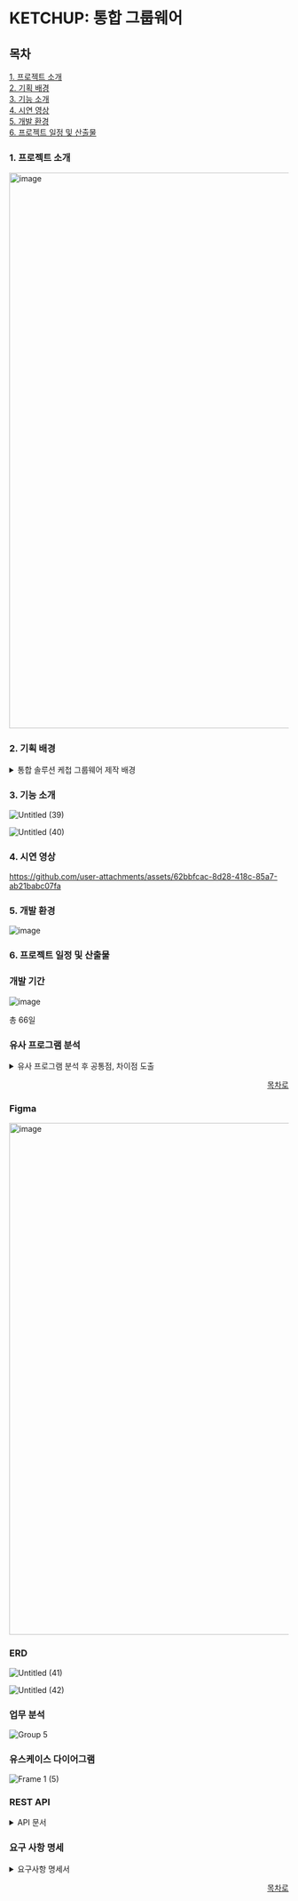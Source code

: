 # KETCHUP: 통합 그룹웨어


## 목차
[1. 프로젝트 소개](#1-프로젝트-소개)<br/>
[2. 기획 배경](#2-기획-배경)<br/>
[3. 기능 소개](#3-기능-소개)<br/>
[4. 시연 영상](#4-시연-영상)<br/>
[5. 개발 환경](#5-개발-환경)<br/>
[6. 프로젝트 일정 및 산출물](#6-프로젝트-일정-및-산출물)<br/>

### 1. 프로젝트 소개
<img width="1000" alt="image" src="https://github.com/user-attachments/assets/5cc4c436-6cae-4d7f-a55d-eb5b8230b426">

### 2. 기획 배경
<details>
  <summary>통합 솔루션 케첩 그룹웨어 제작 배경</summary>

![Group 4](https://github.com/user-attachments/assets/bdb1a858-c0a2-4382-9048-140e956036ac)

</details>

### 3. 기능 소개
![Untitled (39)](https://github.com/user-attachments/assets/e805e9bf-68f2-4839-a05c-11bcbe05ecb0)

![Untitled (40)](https://github.com/user-attachments/assets/184c526b-fdab-4fe6-a309-169b017f905d)

### 4. 시연 영상


https://github.com/user-attachments/assets/62bbfcac-8d28-418c-85a7-ab21babc07fa



### 5. 개발 환경

![image](https://github.com/user-attachments/assets/aaf07b84-ebb3-420a-8f4a-f09f77e0b1b3)


### 6. 프로젝트 일정 및 산출물

### 개발 기간
![image](https://github.com/user-attachments/assets/6607e2b0-2966-442e-ad1f-14b127daecde)

총 66일

### 유사 프로그램 분석
<details>
  <summary>유사 프로그램 분석 후 공통점, 차이점 도출</summary>

![image](https://github.com/user-attachments/assets/304d4311-882c-45a5-b0c2-cbc4d7e9767a)

![image](https://github.com/user-attachments/assets/0f1e9ded-e7de-41b4-bd9e-6ddb79ce1678)

![image](https://github.com/user-attachments/assets/146cbf5d-ddbc-435b-b0d6-21be528ecd69)

<img width="409" alt="image" src="https://github.com/user-attachments/assets/b01fbe60-61fd-4e00-9982-5a5b8c935ebe">

</details>

<div align="right">
  
[목차로](#목차)

</div>

### Figma
<img width="921" alt="image" src="https://github.com/user-attachments/assets/017e2fff-a50f-47a9-aeab-9716276666f6">


### ERD
![Untitled (41)](https://github.com/user-attachments/assets/51e4cbbe-912e-43ff-aa15-6f6ea5557f67)

![Untitled (42)](https://github.com/user-attachments/assets/c83ef134-02eb-45d6-ad21-0fcda9293d03)

### 업무 분석
![Group 5](https://github.com/user-attachments/assets/4158c23e-983d-41ab-9584-fc074c13e323)

### 유스케이스 다이어그램
![Frame 1 (5)](https://github.com/user-attachments/assets/e30f4bd6-2894-4ecd-865b-d46577b73551)

### REST API
<details>
  <summary>API 문서</summary>
  
![Group 6](https://github.com/user-attachments/assets/86e78833-cc6e-4bb6-9f18-f573c32bd27f)

</details>

### 요구 사항 명세
<details>
  <summary>요구사항 명세서</summary>
  
![Group 7](https://github.com/user-attachments/assets/e4eeb1dc-a857-4591-8aca-71681d2cf5a4)


</details>

<div align="right">
  
[목차로](#목차)

</div>
